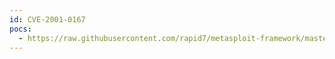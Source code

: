 ```yaml
---
id: CVE-2001-0167
pocs:
  - https://raw.githubusercontent.com/rapid7/metasploit-framework/master/modules/exploits/windows/vnc/realvnc_client.rb
---
```

